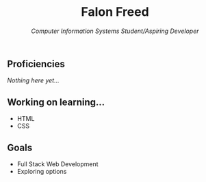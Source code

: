 <!DOCTYPE html>
<html>
  <body>
    <header>
      <h1>Falon Freed</h1>
      <em>Computer Information Systems Student/Aspiring Developer</em>
    </header>
    <section>
      <h2>Proficiencies</h2>
      <em>Nothing here yet...</em>
      <h2>Working on learning...</h2>
      <ul>
        <li>HTML</li>
        <li>CSS</li>
      </ul>
      <h2>Goals</h2>
      <ul>
        <li>Full Stack Web Development</li>
        <li>Exploring options</li>
      </ul>
    </section>
  </body>
<!---
ffreed101/ffreed101 is a ✨ special ✨ repository because its `README.md` (this file) appears on your GitHub profile.
You can click the Preview link to take a look at your changes.
--->
